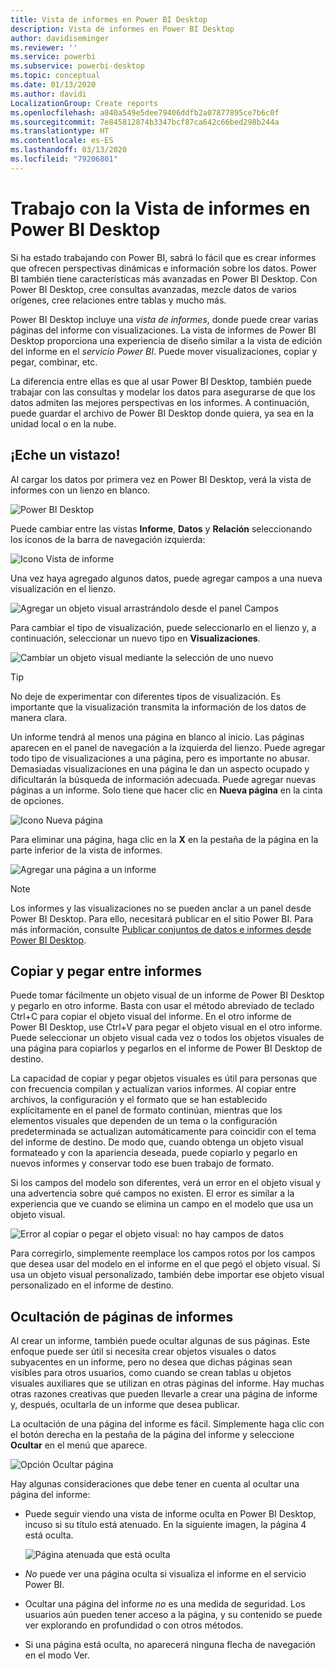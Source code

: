 ```yaml
---
title: Vista de informes en Power BI Desktop
description: Vista de informes en Power BI Desktop
author: davidiseminger
ms.reviewer: ''
ms.service: powerbi
ms.subservice: powerbi-desktop
ms.topic: conceptual
ms.date: 01/13/2020
ms.author: davidi
LocalizationGroup: Create reports
ms.openlocfilehash: a840a549e5dee79406ddfb2a07877895ce7b6c0f
ms.sourcegitcommit: 7e845812874b3347bcf87ca642c66bed298b244a
ms.translationtype: HT
ms.contentlocale: es-ES
ms.lasthandoff: 03/13/2020
ms.locfileid: "79206801"
---
```

# <a name="work-with-report-view-in-power-bi-desktop"></a>Trabajo con la Vista de informes en Power BI Desktop

Si ha estado trabajando con Power BI, sabrá lo fácil que es crear informes que ofrecen perspectivas dinámicas e información sobre los datos. Power BI también tiene características más avanzadas en Power BI Desktop. Con Power BI Desktop, cree consultas avanzadas, mezcle datos de varios orígenes, cree relaciones entre tablas y mucho más.

Power BI Desktop incluye una *vista de informes*, donde puede crear varias páginas del informe con visualizaciones. La vista de informes de Power BI Desktop proporciona una experiencia de diseño similar a la vista de edición del informe en el *servicio Power BI*. Puede mover visualizaciones, copiar y pegar, combinar, etc.

La diferencia entre ellas es que al usar Power BI Desktop, también puede trabajar con las consultas y modelar los datos para asegurarse de que los datos admiten las mejores perspectivas en los informes. A continuación, puede guardar el archivo de Power BI Desktop donde quiera, ya sea en la unidad local o en la nube.

## <a name="lets-take-a-look"></a>¡Eche un vistazo!

Al cargar los datos por primera vez en Power BI Desktop, verá la vista de informes con un lienzo en blanco.

![Power BI Desktop](media/desktop-report-view/pbi_reportviewinpbidesigner_reportview.png)

Puede cambiar entre las vistas **Informe**, **Datos** y **Relación** seleccionando los iconos de la barra de navegación izquierda:

![Icono Vista de informe](media/desktop-report-view/pbi_reportviewinpbidesigner_changeview.png)

Una vez haya agregado algunos datos, puede agregar campos a una nueva visualización en el lienzo.

![Agregar un objeto visual arrastrándolo desde el panel Campos](media/desktop-report-view/pbid_reportview_addvis.gif)

Para cambiar el tipo de visualización, puede seleccionarlo en el lienzo y, a continuación, seleccionar un nuevo tipo en **Visualizaciones**.

![Cambiar un objeto visual mediante la selección de uno nuevo](media/desktop-report-view/pbid_reportview_changevis.gif)

> [!TIP]
> No deje de experimentar con diferentes tipos de visualización. Es importante que la visualización transmita la información de los datos de manera clara.

Un informe tendrá al menos una página en blanco al inicio. Las páginas aparecen en el panel de navegación a la izquierda del lienzo. Puede agregar todo tipo de visualizaciones a una página, pero es importante no abusar. Demasiadas visualizaciones en una página le dan un aspecto ocupado y dificultarán la búsqueda de información adecuada. Puede agregar nuevas páginas a un informe. Solo tiene que hacer clic en **Nueva página** en la cinta de opciones.

![Icono Nueva página](media/desktop-report-view/pbidesignerreportviewnewpage.png)

Para eliminar una página, haga clic en la **X** en la pestaña de la página en la parte inferior de la vista de informes.

![Agregar una página a un informe](media/desktop-report-view/pbi_reportviewinpbidesigner_deletepage.png)

> [!NOTE]
> Los informes y las visualizaciones no se pueden anclar a un panel desde Power BI Desktop. Para ello, necesitará publicar en el sitio Power BI. Para más información, consulte [Publicar conjuntos de datos e informes desde Power BI Desktop](desktop-upload-desktop-files.md).

## <a name="copy-and-paste-between-reports"></a>Copiar y pegar entre informes

Puede tomar fácilmente un objeto visual de un informe de Power BI Desktop y pegarlo en otro informe. Basta con usar el método abreviado de teclado Ctrl+C para copiar el objeto visual del informe. En el otro informe de Power BI Desktop, use Ctrl+V para pegar el objeto visual en el otro informe. Puede seleccionar un objeto visual cada vez o todos los objetos visuales de una página para copiarlos y pegarlos en el informe de Power BI Desktop de destino.

La capacidad de copiar y pegar objetos visuales es útil para personas que con frecuencia compilan y actualizan varios informes. Al copiar entre archivos, la configuración y el formato que se han establecido explícitamente en el panel de formato continúan, mientras que los elementos visuales que dependen de un tema o la configuración predeterminada se actualizan automáticamente para coincidir con el tema del informe de destino. De modo que, cuando obtenga un objeto visual formateado y con la apariencia deseada, puede copiarlo y pegarlo en nuevos informes y conservar todo ese buen trabajo de formato.

Si los campos del modelo son diferentes, verá un error en el objeto visual y una advertencia sobre qué campos no existen. El error es similar a la experiencia que ve cuando se elimina un campo en el modelo que usa un objeto visual.

![Error al copiar o pegar el objeto visual: no hay campos de datos](media/desktop-report-view/report-view_07.png)

Para corregirlo, simplemente reemplace los campos rotos por los campos que desea usar del modelo en el informe en el que pegó el objeto visual. Si usa un objeto visual personalizado, también debe importar ese objeto visual personalizado en el informe de destino.

## <a name="hide-report-pages"></a>Ocultación de páginas de informes

Al crear un informe, también puede ocultar algunas de sus páginas. Este enfoque puede ser útil si necesita crear objetos visuales o datos subyacentes en un informe, pero no desea que dichas páginas sean visibles para otros usuarios, como cuando se crean tablas u objetos visuales auxiliares que se utilizan en otras páginas del informe. Hay muchas otras razones creativas que pueden llevarle a crear una página de informe y, después, ocultarla de un informe que desea publicar.

La ocultación de una página del informe es fácil. Simplemente haga clic con el botón derecha en la pestaña de la página del informe y seleccione **Ocultar** en el menú que aparece.

![Opción Ocultar página](media/desktop-report-view/report-view_05.png)

Hay algunas consideraciones que debe tener en cuenta al ocultar una página del informe:

* Puede seguir viendo una vista de informe oculta en Power BI Desktop, incuso si su título está atenuado. En la siguiente imagen, la página 4 está oculta.

    ![Página atenuada que está oculta](media/desktop-report-view/report-view_06.png)

* *No* puede ver una página oculta si visualiza el informe en el servicio Power BI.

* Ocultar una página del informe *no* es una medida de seguridad. Los usuarios aún pueden tener acceso a la página, y su contenido se puede ver explorando en profundidad o con otros métodos.

* Si una página está oculta, no aparecerá ninguna flecha de navegación en el modo Ver.
